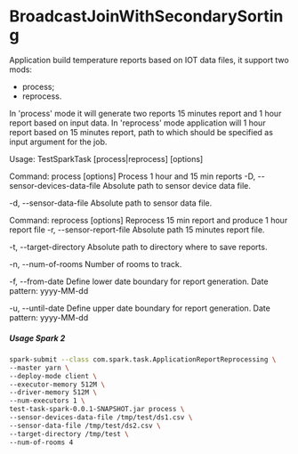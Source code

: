 # BroadcastJoinWithSecondarySorting
Application build temperature reports based on IOT data files, it support two mods:
 - process;
 - reprocess.

 In 'process' mode it will generate two reports 15 minutes report and 1 hour report based on input data.
 In 'reprocess' mode application will 1 hour report based on 15 minutes report,
 path to which should be specified as input argument for the job.

 Usage: TestSparkTask [process|reprocess] [options]

 Command: process [options]
 Process 1 hour and 15 min reports
   -D, --sensor-devices-data-file <sensor-devices-data-file>
                            Absolute path to sensor device data file.

   -d, --sensor-data-file <sensor-data-file>
                            Absolute path to sensor data file.

 Command: reprocess [options]
 Reprocess 15 min report and produce 1 hour report file
   -r, --sensor-report-file <sensor-report-file>
                            Absolute path 15 minutes report file.

   -t, --target-directory <target-directory>
                            Absolute path to directory where to save reports.




   -n, --num-of-rooms <num-of-rooms>
                            Number of rooms to track.

   -f, --from-date <from-date>
                            Define lower date boundary for report generation.
 Date pattern: yyyy-MM-dd

   -u, --until-date <until-date>
                            Define upper date boundary for report generation.
 Date pattern: yyyy-MM-dd

##### Usage Spark 2
```bash
spark-submit --class com.spark.task.ApplicationReportReprocessing \
--master yarn \
--deploy-mode client \
--executor-memory 512M \
--driver-memory 512M \
--num-executors 1 \
test-task-spark-0.0.1-SNAPSHOT.jar process \
--sensor-devices-data-file /tmp/test/ds1.csv \
--sensor-data-file /tmp/test/ds2.csv \
--target-directory /tmp/test \
--num-of-rooms 4
